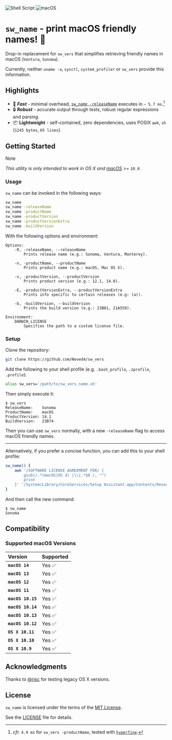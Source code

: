 ![Shell Script](https://img.shields.io/badge/Shell_Script-9DDE66?logo=gnubash&logoColor=000&style=for-the-badge)
![macOS](https://img.shields.io/badge/macOS-000000?style=for-the-badge&logo=apple&logoColor=fff)

# `sw_name` - print macOS friendly names! 🚀

Drop-in replacement for `sw_vers` that simplifies retrieving friendly names
in macOS (`Ventura`, `Sonoma`).

Currently, neither `uname -a`, `sysctl`, `system_profiler` or `sw_vers`
provide this information.

## Highlights

- 🚀 _**Fast**_ - minimal overhead, [`sw_name -releaseName`] executes in `~
  5.7 ms`.[^1]
- 🔒 _**Robust**_ - accurate output through tests, robust regular
  expressions and parsing.
- 📦 **Lightweight** - self-contained, zero dependencies, uses POSIX `awk`,
  `sh` (`1245 bytes`, `65 lines`).

## Getting Started

> [!NOTE]
> _This utility is only intended to work in OS X and [macOS] >= `10.9`._

### Usage

`sw_name` can be invoked in the following ways:
```sh
sw_name
sw_name -releaseName
sw_name -productName
sw_name -productVersion
sw_name -productVersionExtra
sw_name -buildVersion
```

With the following options and environment:
```
Options:
    -R, -releaseName, --releaseName
        Prints release name (e.g.: Sonoma, Ventura, Monterey).

    -n, -productName, --productName
        Prints product name (e.g.: macOS, Mac OS X).

    -v, -productVersion, --productVersion
        Prints product version (e.g.: 12.1, 14.0).

    -E, -productVersionExtra, --productVersionExtra
        Prints info specific to certain releases (e.g: (a)).

    -b, -buildVersion, --buildVersion
        Prints the build version (e.g.: 23B81, 21A559).

Environment:
    DARWIN_LICENSE
        Specifies the path to a custom license file.
```

### Setup

Clone the repository:
```sh
git clone https://github.com/Neved4/sw_vers
```

Add the following to your shell profile (e.g. `.bash_profile`, `.zprofile`,
`.profile`):
```sh
alias sw_vers='/path/to/sw_vers_name.sh'
```

Then simply execute it:
```console
$ sw_vers
ReleaseName:    Sonoma
ProductName:    macOS
ProductVersion: 14.1
BuildVersion:   23B74
```

Then you can use `sw_vers` normally, with a new `-releaseName` flag to
access macOS friendly names.

***

Alternatively, if you prefer a concise function, you can add this to your
shell profile:
```sh
sw_name() {
    awk '/SOFTWARE LICENSE AGREEMENT FOR/ {
        gsub(/.*(macOS|OS X) |\\|.*$0 /, "")
        print
    }' '/System/Library/CoreServices/Setup Assistant.app/Contents/Resources/en.lproj/OSXSoftwareLicense.rtf'
}
```

And then call the new command:
```console
$ sw_name
Sonoma
```

## Compatibility

### Supported macOS Versions

| Version           | Supported |
| :---------------- | :-------- |
| **`macOS 14`**    | Yes ✅     |
| **`macOS 13`**    | Yes ✅     |
| **`macOS 12`**    | Yes ✅     |
| **`macOS 11`**    | Yes ✅     |
| **`macOS 10.15`** | Yes ✅     |
| **`macOS 10.14`** | Yes ✅     |
| **`macOS 10.13`** | Yes ✅     |
| **`macOS 10.12`** | Yes ✅     |
| **`OS X 10.11`**  | Yes ✅     |
| **`OS X 10.10`**  | Yes ✅     |
| **`OS X 10.9`**   | Yes ✅     |

## Acknowledgments

Thanks to [@risc] for testing legacy OS X versions.

## License

`sw_name` is licensed under the terms of the [MIT License].

See the [LICENSE](LICENSE) file for details.

[^1]: _cfr._ `4.9 ms` for `sw_vers -productName`, tested with [`hyperfine`].

[`sw_name -releaseName`]: https://github.com/Neved4/sw_name/blob/main/src/sw_name.sh#L21-L29
[`hyperfine`]:https://github.com/sharkdp/hyperfine
[macOS]: https://www.apple.com/macos/
[@risc]: https://github.com/0risc
[MIT License]: https://opensource.org/license/mit/
